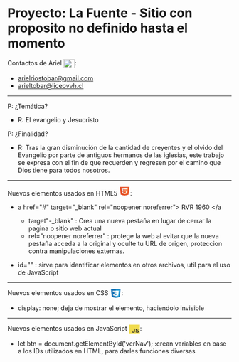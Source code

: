 # Proyecto: La Fuente - Sitio con proposito no definido hasta el momento

Contactos de Ariel <img src="https://cdn.jsdelivr.net/npm/simple-icons@v11/icons/gmail.svg" width="25" height="20" style="vertical-align: middle;"/>:
- arielriostobar@gmail.com
- arieltobar@liceovvh.cl

---

P: ¿Temática? 
- R: El evangelio y Jesucristo

P: ¿Finalidad?
- R: Tras la gran disminución de la cantidad de creyentes y el olvido del Evangelio por parte de antiguos hermanos de las iglesias, 
este trabajo se expresa con el fin de que recuerden y regresen por el camino que Dios tiene para todos nosotros.

---

Nuevos elementos usados en HTML5 <img src="https://raw.githubusercontent.com/devicons/devicon/master/icons/html5/html5-original.svg" width="25" height="20" />:
- a href="#" target="_blank" rel="noopener noreferrer"> RVR 1960 </a
    - target"-_blank" : Crea una nueva pestaña en lugar de cerrar la pagina o sitio web actual
    - rel="noopener noreferrer" :  protege la web al evitar que la nueva pestaña acceda a la original y 
      oculte tu URL de origen, proteccion contra manipulaciones externas.

- id="" : sirve para identificar elementos en otros archivos, util para el uso de JavaScript

---

Nuevos elementos usados en CSS <img src="https://raw.githubusercontent.com/devicons/devicon/master/icons/css3/css3-original.svg" width="25" height="20" style="vertical-align: middle;"/>:
- display: none; deja de mostrar el elemento, haciendolo invisible

---

Nuevos elementos usados en JavaScript <img src="https://raw.githubusercontent.com/devicons/devicon/master/icons/javascript/javascript-original.svg" width="25" height="20" style="vertical-align: middle;"/>:
- let btn = document.getElementById('verNav'); :crean variables en base a los IDs utilizados en HTML,
  para darles funciones diversas




